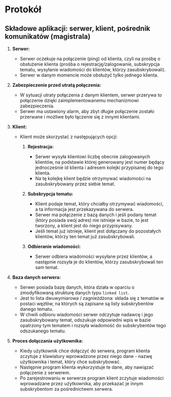 # Protokół

## Składowe aplikacji: serwer, klient, pośrednik komunikatów (magistrala)

1. **Serwer:**
   - Serwer oczekuje na połączenie (ping) od klienta, czyli na prośbę o obsłużenie klienta (prośba o rejestrację/zalogowanie, subskrypcja tematu, wysyłanie wiadomości do klientów, którzy zasubskrybowali).
   - Serwer w danym momencie może obsłużyć tylko jednego klienta.

2. **Zabezpieczenie przed utratą połączenia:**
   - W sytuacji utraty połączenia z danym klientem, serwer przerywa to połączenie dzięki zaimplementowanemu mechanizmowi zabezpieczenia.
   - Serwer ma ustawiony alarm, aby zbyt długie połączenie zostało przerwane i możliwe było łączenie się z innymi klientami.

3. **Klient:**
   - Klient może skorzystać z następujących opcji:
     1. **Rejestracja:**
        - Serwer wysyła klientowi liczbę obecnie zalogowanych klientów, na podstawie której generowany jest numer będący jednocześnie id klienta i adresem kolejki przypisanej do tego klienta.
        - Na tę kolejkę klient będzie otrzymywać wiadomości na zasubskrybowany przez siebie temat.

     2. **Subskrypcja tematu:**
        - Klient podaje temat, który chciałby otrzymywać wiadomości, a ta informacja jest przekazywana do serwera.
        - Serwer ma połączenie z bazą danych i jeśli podany temat (który posiada swój adres) nie istnieje w bazie, to jest tworzony, a klient jest do niego przypisywany.
        - Jeśli temat już istnieje, klient jest dołączany do pozostałych klientów, którzy ten temat już zasubskrybowali.

     3. **Odbieranie wiadomości:**
        - Serwer odbiera wiadomości wysyłane przez klientów, a następnie rozsyła je do klientów, którzy zasubskrybowali ten sam temat.

4. **Baza danych serwera:**
   - Serwer posiada bazę danych, która działa w oparciu o zmodyfikowaną strukturę danych typu `linked list`.
   - Jest to lista dwuwymiarowa / zagnieżdżona: składa się z tematów w postaci węzłów, na których są zapisane są listy subskrybentów danego tematu.
   - W chwili odbioru wiadomości serwer odczytuje nadawcę i jego zasubskrybowany temat, odszukuje odpowiedni wpis w bazie opatrzony tym tematem i rozsyła wiadomość do subskrybentów tego odszukanego tematu.

5. **Proces dołączania użytkownika:**
   - Kiedy użytkownik chce dołączyć do serwera, program klienta zczytuje z klawiatury wprowadzone przez niego dane - nazwę użytkownika i temat, który chce subskrybować.
   - Następnie program klienta wykorzystuje te dane, aby nawiązać połączenie z serwerem.
   - Po zarejestrowaniu w serwerze program klient zczytuje wiadomości wprowadzane przez użytkownika, aby przekazać je innym subskrybentom za pośrednictwem serwera.
